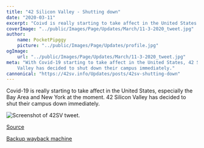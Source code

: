 ```yaml
---
title: "42 Silicon Valley - Shutting down"
date: "2020-03-11"
excerpt: "Coivd is really starting to take affect in the United States."
coverImage: "../public/Images/Page/Updates/March/11-3-2020_tweet.jpg"
author:
    name: PocketPipggy
    picture: "../public/Images/Page/Updates/profile.jpg"
ogImage:
    url: "../public/Images/Page/Updates/March/11-3-2020_tweet.jpg"
meta: "With Covid-19 starting to take affect in the United States, 42 Silicon
    Valley has decided to shut down their campus immediately."
cannonical: "https://42sv.info/Updates/posts/42sv-shutting-down"
---
```


<p class='blog-p'>
Covid-19 is really starting to take affect in the United States, especially the Bay Area and New York at the moment. 42 Silicon Valley has decided to shut their campus down immediately.
</p>

<span class='blog-img'>
<img src='/Images/Page/Updates/March/11-3-2020_tweet.jpg' alt='Screenshot of 42SV tweet.'/>
</span>

<p class='blog-sources'>
<a href='https://twitter.com/42SiliconValley/status/1237872224570228737' target='blank' rel='noopener noreferrer'>
Source
</a>
</p>

<p class='blog-sources'>
<a href='https://web.archive.org/web/20200312180054if_/https://twitter.com/42SiliconValley/status/1237872224570228737' target='blank' rel='noopener noreferrer'>
Backup wayback machine
</a>
</p>

<span class='buffy-the-buffer' />

